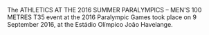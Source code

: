 The ATHLETICS AT THE 2016 SUMMER PARALYMPICS – MEN'S 100 METRES T35 event at the 2016 Paralympic Games took place on 9 September 2016, at the Estádio Olímpico João Havelange.
